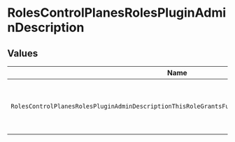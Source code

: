 # RolesControlPlanesRolesPluginAdminDescription


## Values

| Name                                                                                            | Value                                                                                           |
| ----------------------------------------------------------------------------------------------- | ----------------------------------------------------------------------------------------------- |
| `RolesControlPlanesRolesPluginAdminDescriptionThisRoleGrantsFullWriteAccessToAdministerPlugins` | This role grants full write access to administer plugins.                                       |